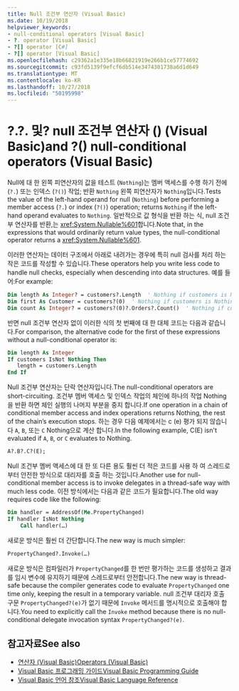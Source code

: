 ```yaml
---
title: Null 조건부 연산자 (Visual Basic)
ms.date: 10/19/2018
helpviewer_keywords:
- null-conditional operators [Visual Basic]
- ?. operator [Visual Basic]
- ?[] operator [C#]
- ?[] operator [Visual Basic]
ms.openlocfilehash: c29362a1e335e18b66821919e266b1ce57774692
ms.sourcegitcommit: c93fd5139f9efcf6db514e3474301738a6d1d649
ms.translationtype: MT
ms.contentlocale: ko-KR
ms.lasthandoff: 10/27/2018
ms.locfileid: "50195998"
---
```

# <a name="-and--null-conditional-operators-visual-basic"></a><span data-ttu-id="eac22-102">?.</span><span class="sxs-lookup"><span data-stu-id="eac22-102">?.</span></span> <span data-ttu-id="eac22-103">및? null 조건부 연산자 () (Visual Basic)</span><span class="sxs-lookup"><span data-stu-id="eac22-103">and ?() null-conditional operators (Visual Basic)</span></span>

<span data-ttu-id="eac22-104">Null에 대 한 왼쪽 피연산자의 값을 테스트 (`Nothing`)는 멤버 액세스를 수행 하기 전에 (`?.`) 또는 인덱스 (`?()`) 작업; 반환 `Nothing` 왼쪽 피연산자가 `Nothing`입니다.</span><span class="sxs-lookup"><span data-stu-id="eac22-104">Tests the value of the left-hand operand for null (`Nothing`) before performing a member access (`?.`) or index (`?()`) operation; returns `Nothing` if the left-hand operand evaluates to `Nothing`.</span></span> <span data-ttu-id="eac22-105">일반적으로 값 형식을 반환 하는 식, null 조건부 연산자를 반환,는 <xref:System.Nullable%601>합니다.</span><span class="sxs-lookup"><span data-stu-id="eac22-105">Note that, in the expressions that would ordinarily return value types, the null-conditional operator returns a <xref:System.Nullable%601>.</span></span>

<span data-ttu-id="eac22-106">이러한 연산자는 데이터 구조에서 아래로 내려가는 경우에 특히 null 검사를 처리 하는 작은 코드를 작성할 수 있습니다.</span><span class="sxs-lookup"><span data-stu-id="eac22-106">These operators help you write less code to handle null checks, especially when descending into data structures.</span></span> <span data-ttu-id="eac22-107">예를 들어:</span><span class="sxs-lookup"><span data-stu-id="eac22-107">For example:</span></span>

```vb
Dim length As Integer? = customers?.Length  ' Nothing if customers is Nothing  
Dim first As Customer = customers?(0)  ' Nothing if customers is Nothing  
Dim count As Integer? = customers?(0)?.Orders?.Count()  ' Nothing if customers, the first customer, or Orders is Nothing  
```

<span data-ttu-id="eac22-108">반면 null 조건부 연산자 없이 이러한 식의 첫 번째에 대 한 대체 코드는 다음과 같습니다.</span><span class="sxs-lookup"><span data-stu-id="eac22-108">For comparison, the alternative code for the first of these expressions without a null-conditional operator is:</span></span>

```vb
Dim length As Integer
If customers IsNot Nothing Then
   length = customers.Length
End If
```

<span data-ttu-id="eac22-109">Null 조건부 연산자는 단락 연산자입니다.</span><span class="sxs-lookup"><span data-stu-id="eac22-109">The null-conditional operators are short-circuiting.</span></span>  <span data-ttu-id="eac22-110">조건부 멤버 액세스 및 인덱스 작업의 체인에 하나의 작업 Nothing을 반환 하면 체인 실행의 나머지 부분을 중지 합니다.</span><span class="sxs-lookup"><span data-stu-id="eac22-110">If one operation in a chain of conditional member access and index operations returns Nothing, the rest of the chain’s execution stops.</span></span>  <span data-ttu-id="eac22-111">하는 경우 다음 예제에서는 c (e) 평가 되지 않습니다 `A`, `B`, 또는 `C` Nothing으로 계산 합니다.</span><span class="sxs-lookup"><span data-stu-id="eac22-111">In the following example, C(E) isn't evaluated if `A`, `B`, or `C` evaluates to Nothing.</span></span>

```vb
A?.B?.C?(E);
```

<span data-ttu-id="eac22-112">Null 조건부 멤버 액세스에 대 한 또 다른 용도 훨씬 더 적은 코드를 사용 하 여 스레드로부터 안전한 방식으로 대리자를 호출 하는 것입니다.</span><span class="sxs-lookup"><span data-stu-id="eac22-112">Another use for null-conditional member access is to invoke delegates in a thread-safe way with much less code.</span></span>  <span data-ttu-id="eac22-113">이전 방식에서는 다음과 같은 코드가 필요합니다.</span><span class="sxs-lookup"><span data-stu-id="eac22-113">The old way requires code like the following:</span></span>  

```vb  
Dim handler = AddressOf(Me.PropertyChanged)  
If handler IsNot Nothing  
    Call handler(…)  
```

<span data-ttu-id="eac22-114">새로운 방식은 훨씬 더 간단합니다.</span><span class="sxs-lookup"><span data-stu-id="eac22-114">The new way is much simpler:</span></span>  

```vb
PropertyChanged?.Invoke(…)
```

<span data-ttu-id="eac22-115">새로운 방식은 컴파일러가 `PropertyChanged`를 한 번만 평가하는 코드를 생성하고 결과를 임시 변수에 유지하기 때문에 스레드로부터 안전합니다.</span><span class="sxs-lookup"><span data-stu-id="eac22-115">The new way is thread-safe because the compiler generates code to evaluate `PropertyChanged` one time only, keeping the result in a temporary variable.</span></span> <span data-ttu-id="eac22-116">null 조건부 대리자 호출 구문 `PropertyChanged?(e)`가 없기 때문에 `Invoke` 메서드를 명시적으로 호출해야 합니다.</span><span class="sxs-lookup"><span data-stu-id="eac22-116">You need to explicitly call the `Invoke` method because there is no null-conditional delegate invocation syntax `PropertyChanged?(e)`.</span></span>  

## <a name="see-also"></a><span data-ttu-id="eac22-117">참고자료</span><span class="sxs-lookup"><span data-stu-id="eac22-117">See also</span></span>

- [<span data-ttu-id="eac22-118">연산자 (Visual Basic)</span><span class="sxs-lookup"><span data-stu-id="eac22-118">Operators (Visual Basic)</span></span>](index.md)
- [<span data-ttu-id="eac22-119">Visual Basic 프로그래밍 가이드</span><span class="sxs-lookup"><span data-stu-id="eac22-119">Visual Basic Programming Guide</span></span>](../../../visual-basic/programming-guide/index.md)
- [<span data-ttu-id="eac22-120">Visual Basic 언어 참조</span><span class="sxs-lookup"><span data-stu-id="eac22-120">Visual Basic Language Reference</span></span>](../../../visual-basic/language-reference/index.md)  
